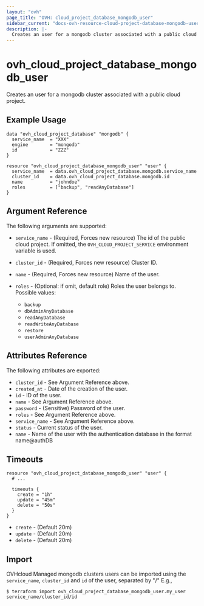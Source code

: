 ```yaml
---
layout: "ovh"
page_title: "OVH: cloud_project_database_mongodb_user"
sidebar_current: "docs-ovh-resource-cloud-project-database-mongodb-user"
description: |-
  Creates an user for a mongodb cluster associated with a public cloud project.
---
```


# ovh_cloud_project_database_mongodb_user

Creates an user for a mongodb cluster associated with a public cloud project.

## Example Usage

```hcl
data "ovh_cloud_project_database" "mongodb" {
  service_name  = "XXX"
  engine        = "mongodb"
  id            = "ZZZ"
}

resource "ovh_cloud_project_database_mongodb_user" "user" {
  service_name  = data.ovh_cloud_project_database.mongodb.service_name
  cluster_id    = data.ovh_cloud_project_database.mongodb.id
  name          = "johndoe"
  roles         = ["backup", "readAnyDatabase"]
}
```

## Argument Reference

The following arguments are supported:

* `service_name` - (Required, Forces new resource) The id of the public cloud project. If omitted,
  the `OVH_CLOUD_PROJECT_SERVICE` environment variable is used.

* `cluster_id` - (Required, Forces new resource) Cluster ID.

* `name` - (Required, Forces new resource) Name of the user.

* `roles` - (Optional: if omit, default role) Roles the user belongs to. Possible values:
  * `backup`
  * `dbAdminAnyDatabase`
  * `readAnyDatabase`
  * `readWriteAnyDatabase`
  * `restore`
  * `userAdminAnyDatabase`

## Attributes Reference

The following attributes are exported:

* `cluster_id` - See Argument Reference above.
* `created_at` - Date of the creation of the user.
* `id` - ID of the user.
* `name` - See Argument Reference above.
* `password` - (Sensitive) Password of the user.
* `roles` - See Argument Reference above.
* `service_name` - See Argument Reference above.
* `status` - Current status of the user.
* `name` - Name of the user with the authentication database in the format name@authDB

## Timeouts

```hcl
resource "ovh_cloud_project_database_mongodb_user" "user" {
  # ...

  timeouts {
    create = "1h"
    update = "45m"
    delete = "50s"
  }
}
```
* `create` - (Default 20m)
* `update` - (Default 20m)
* `delete` - (Default 20m)

## Import

OVHcloud Managed mongodb clusters users can be imported using the `service_name`, `cluster_id` and `id` of the user, separated by "/" E.g.,

```
$ terraform import ovh_cloud_project_database_mongodb_user.my_user service_name/cluster_id/id